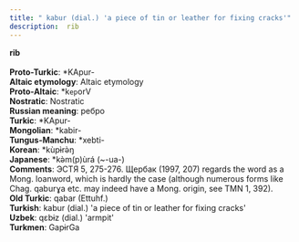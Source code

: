 ```yaml
---
title: " kabur (dial.) 'a piece of tin or leather for fixing cracks'"
description:  rib
---
```

<strong> rib</strong><br><br>
<strong>Proto-Turkic</strong>:  *KApur-<br>
<strong>Altaic etymology</strong>:  Altaic etymology<br>
<strong> Proto-Altaic</strong>:  *k`ep`orV<br>
<strong>Nostratic</strong>:  Nostratic<br>
<strong>Russian meaning</strong>:  ребро<br>
<strong>Turkic</strong>:  *KApur-<br>
<strong>Mongolian</strong>:  *kabir-<br>
<strong>Tungus-Manchu</strong>:  *xebti-<br>
<strong>Korean</strong>:  *kùpɨ̀rǝ̀ŋ<br>
<strong>Japanese</strong>:  *kǝ̀m(p)ùrá (~-ua-)<br>
<strong>Comments</strong>:  ЭСТЯ 5, 275-276. Щербак (1997, 207) regards the word as a Mong. loanword, which is hardly the case (although numerous forms like Chag. qaburɣa etc. may indeed have a Mong. origin, see TMN 1, 392).<br>
<strong>Old Turkic</strong>:  qabar (Ettuhf.)<br>
<strong>Turkish</strong>:  kabur (dial.) 'a piece of tin or leather for fixing cracks'<br>
<strong>Uzbek</strong>:  qɛbɨz (dial.) 'armpit'<br>
<strong>Turkmen</strong>:  GapɨrGa<br>



